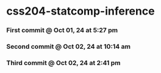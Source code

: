 # css204-statcomp-inference
### First commit @ Oct 01, 24 at 5:27 pm
### Second commit @ Oct 02, 24 at 10:14 am
### Third commit @ Oct 02, 24 at 2:41 pm
